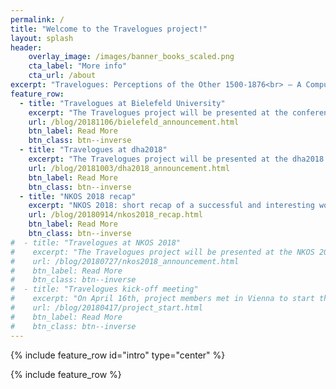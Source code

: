 ```yaml
---
permalink: /
title: "Welcome to the Travelogues project!"
layout: splash
header:
    overlay_image: /images/banner_books_scaled.png
    cta_label: "More info"
    cta_url: /about
excerpt: "Travelogues: Perceptions of the Other 1500-1876<br> – A Computerized Analysis"
feature_row:
  - title: "Travelogues at Bielefeld University"
    excerpt: "The Travelogues project will be presented at the conference “Traveling, Narrating Comparing. Travel Narratives of the Americas from 18th to the 20th Century” at Bielefeld University!"
    url: /blog/20181106/bielefeld_announcement.html
    btn_label: Read More
    btn_class: btn--inverse
  - title: "Travelogues at dha2018"
    excerpt: "The Travelogues project will be presented at the dha2018 conference on Thursday, November 29th, in Salzburg, Austria!"
    url: /blog/20181003/dha2018_announcement.html
    btn_label: Read More
    btn_class: btn--inverse
  - title: "NKOS 2018 recap"
    excerpt: "NKOS 2018: short recap of a successful and interesting workshop."
    url: /blog/20180914/nkos2018_recap.html
    btn_label: Read More
    btn_class: btn--inverse
#  - title: "Travelogues at NKOS 2018"
#    excerpt: "The Travelogues project will be presented at the NKOS 2018 workshop on 13th September, in Porto, Portugal!"
#    url: /blog/20180727/nkos2018_announcement.html
#    btn_label: Read More
#    btn_class: btn--inverse
#  - title: "Travelogues kick-off meeting"
#    excerpt: "On April 16th, project members met in Vienna to start the work on our project."
#    url: /blog/20180417/project_start.html
#    btn_label: Read More
#    btn_class: btn--inverse
---
```


{% include feature_row id="intro" type="center" %}

{% include feature_row %}
